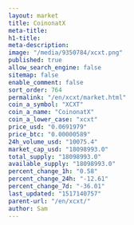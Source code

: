 ```yaml
---
layout: market
title: CoinonatX
meta-title: 
h1-title: 
meta-description: 
image: "/media/9350784/xcxt.png"
published: true
allow_search_engine: false
sitemap: false
enable_comment: false
sort_order: 764
permalink: "/en/xcxt/market.html"
coin_a_symbol: "XCXT"
coin_a_name: "CoinonatX"
coin_a_lower_case: "xcxt"
price_usd: "0.0691979"
price_btc: "0.00000589"
24h_volume_usd: "10075.4"
market_cap_usd: "18098993.0"
total_supply: "18098993.0"
available_supply: "18098993.0"
percent_change_1h: "0.58"
percent_change_24h: "-12.61"
percent_change_7d: "-36.01"
last_updated: "1517140757"
parent-url: "/en/xcxt/"
author: Sam
---
```


